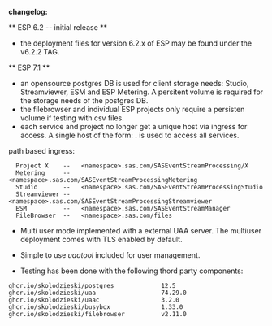 **changelog:**
	
** ESP 6.2 -- initial release **

* the deployment files for version 6.2.x of ESP may be found under the v6.2.2 TAG.

** ESP 7.1 **	

* an opensource postgres DB is used for client storage needs: Studio, Streamviewer, ESM and ESP Metering. A persitent volume is required for the storage needs of the postgres DB.
* the filebrowser and individual ESP projects only require a persisten volume if testing with csv files.
* each service and project no longer get a unique host via ingress for access. A single host of the form: <tenant>.<domain> is used to access all <tenant> services. 
 
path based ingress:
```
  Project X    --   <namespace>.sas.com/SASEventStreamProcessing/X
  Metering     --   <namespace>.sas.com/SASEventStreamProcessingMetering
  Studio       --   <namespace>.sas.com/SASEventStreamProcessingStudio
  Streamviewer --   <namespace>.sas.com/SASEventStreamProcessingStreamviewer
  ESM          --   <namespace>.sas.com/SASEventStreamManager
  FileBrowser  --   <namespace>.sas.com/files
```

* Multi user mode implemented with a external UAA server. The multiuser deployment comes with TLS enabled by default.
* Simple to use *uaatool* included for user management.

* Testing has been done with the following thord party components:

```
ghcr.io/skolodzieski/postgres             12.5
ghcr.io/skolodzieski/uaa                  74.29.0
ghcr.io/skolodzieski/uaac                 3.2.0
ghcr.io/skolodzieski/busybox              1.33.0
ghcr.io/skolodzieski/filebrowser          v2.11.0
```
